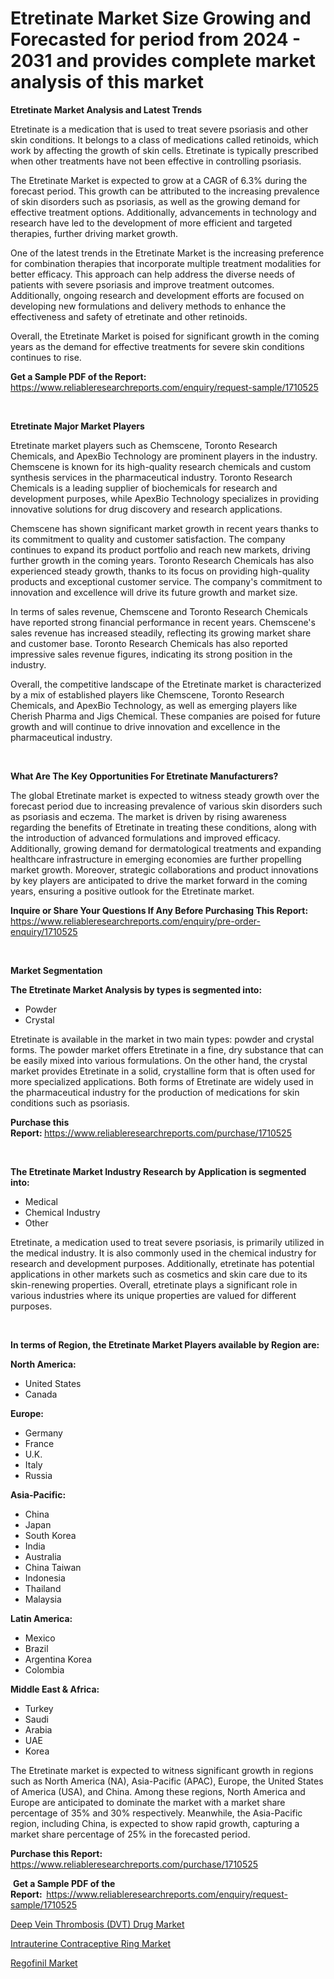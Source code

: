 <p><h1>Etretinate Market Size Growing and Forecasted for period from 2024 - 2031 and provides complete market analysis of this market</h1></p><p><strong>Etretinate Market Analysis and Latest Trends</strong></p>
<p><p>Etretinate is a medication that is used to treat severe psoriasis and other skin conditions. It belongs to a class of medications called retinoids, which work by affecting the growth of skin cells. Etretinate is typically prescribed when other treatments have not been effective in controlling psoriasis.</p><p>The Etretinate Market is expected to grow at a CAGR of 6.3% during the forecast period. This growth can be attributed to the increasing prevalence of skin disorders such as psoriasis, as well as the growing demand for effective treatment options. Additionally, advancements in technology and research have led to the development of more efficient and targeted therapies, further driving market growth.</p><p>One of the latest trends in the Etretinate Market is the increasing preference for combination therapies that incorporate multiple treatment modalities for better efficacy. This approach can help address the diverse needs of patients with severe psoriasis and improve treatment outcomes. Additionally, ongoing research and development efforts are focused on developing new formulations and delivery methods to enhance the effectiveness and safety of etretinate and other retinoids.</p><p>Overall, the Etretinate Market is poised for significant growth in the coming years as the demand for effective treatments for severe skin conditions continues to rise.</p></p>
<p><strong>Get a Sample PDF of the Report:&nbsp;</strong> <a href="https://www.reliableresearchreports.com/enquiry/request-sample/1710525">https://www.reliableresearchreports.com/enquiry/request-sample/1710525</a></p>
<p>&nbsp;</p>
<p><strong>Etretinate Major Market Players</strong></p>
<p><p>Etretinate market players such as Chemscene, Toronto Research Chemicals, and ApexBio Technology are prominent players in the industry. Chemscene is known for its high-quality research chemicals and custom synthesis services in the pharmaceutical industry. Toronto Research Chemicals is a leading supplier of biochemicals for research and development purposes, while ApexBio Technology specializes in providing innovative solutions for drug discovery and research applications.</p><p>Chemscene has shown significant market growth in recent years thanks to its commitment to quality and customer satisfaction. The company continues to expand its product portfolio and reach new markets, driving further growth in the coming years. Toronto Research Chemicals has also experienced steady growth, thanks to its focus on providing high-quality products and exceptional customer service. The company's commitment to innovation and excellence will drive its future growth and market size.</p><p>In terms of sales revenue, Chemscene and Toronto Research Chemicals have reported strong financial performance in recent years. Chemscene's sales revenue has increased steadily, reflecting its growing market share and customer base. Toronto Research Chemicals has also reported impressive sales revenue figures, indicating its strong position in the industry.</p><p>Overall, the competitive landscape of the Etretinate market is characterized by a mix of established players like Chemscene, Toronto Research Chemicals, and ApexBio Technology, as well as emerging players like Cherish Pharma and Jigs Chemical. These companies are poised for future growth and will continue to drive innovation and excellence in the pharmaceutical industry.</p></p>
<p>&nbsp;</p>
<p><strong>What Are The Key Opportunities For Etretinate Manufacturers?</strong></p>
<p><p>The global Etretinate market is expected to witness steady growth over the forecast period due to increasing prevalence of various skin disorders such as psoriasis and eczema. The market is driven by rising awareness regarding the benefits of Etretinate in treating these conditions, along with the introduction of advanced formulations and improved efficacy. Additionally, growing demand for dermatological treatments and expanding healthcare infrastructure in emerging economies are further propelling market growth. Moreover, strategic collaborations and product innovations by key players are anticipated to drive the market forward in the coming years, ensuring a positive outlook for the Etretinate market.</p></p>
<p><strong>Inquire or Share Your Questions If Any Before Purchasing This Report:</strong> <a href="https://www.reliableresearchreports.com/enquiry/pre-order-enquiry/1710525">https://www.reliableresearchreports.com/enquiry/pre-order-enquiry/1710525</a></p>
<p>&nbsp;</p>
<p><strong>Market Segmentation</strong></p>
<p><strong>The Etretinate Market Analysis by types is segmented into:</strong></p>
<p><ul><li>Powder</li><li>Crystal</li></ul></p>
<p><p>Etretinate is available in the market in two main types: powder and crystal forms. The powder market offers Etretinate in a fine, dry substance that can be easily mixed into various formulations. On the other hand, the crystal market provides Etretinate in a solid, crystalline form that is often used for more specialized applications. Both forms of Etretinate are widely used in the pharmaceutical industry for the production of medications for skin conditions such as psoriasis.</p></p>
<p><strong>Purchase this Report:&nbsp;</strong><a href="https://www.reliableresearchreports.com/purchase/1710525">https://www.reliableresearchreports.com/purchase/1710525</a></p>
<p>&nbsp;</p>
<p><strong>The Etretinate Market Industry Research by Application is segmented into:</strong></p>
<p><ul><li>Medical</li><li>Chemical Industry</li><li>Other</li></ul></p>
<p><p>Etretinate, a medication used to treat severe psoriasis, is primarily utilized in the medical industry. It is also commonly used in the chemical industry for research and development purposes. Additionally, etretinate has potential applications in other markets such as cosmetics and skin care due to its skin-renewing properties. Overall, etretinate plays a significant role in various industries where its unique properties are valued for different purposes.</p></p>
<p>&nbsp;</p>
<p><strong>In terms of Region, the Etretinate Market Players available by Region are:</strong></p>
<p>
    <p> <strong> North America: </strong>
        <ul>
            <li>United States</li>
            <li>Canada</li>
        </ul>
        </p> 
    <p> <strong> Europe: </strong>
        <ul>
            <li>Germany</li>
            <li>France</li>
            <li>U.K.</li>
            <li>Italy</li>
            <li>Russia</li>
        </ul>
        </p> 
    <p> <strong> Asia-Pacific: </strong>
        <ul>
            <li>China</li>
            <li>Japan</li>
            <li>South Korea</li>
            <li>India</li>
            <li>Australia</li>
            <li>China Taiwan</li>
            <li>Indonesia</li>
            <li>Thailand</li>
            <li>Malaysia</li>
        </ul>
        </p> 
    <p> <strong> Latin America: </strong>
        <ul>
            <li>Mexico</li>
            <li>Brazil</li>
            <li>Argentina Korea</li>
            <li>Colombia</li>
        </ul>
        </p> 
    <p> <strong> Middle East & Africa: </strong>
        <ul>
            <li>Turkey</li>
            <li>Saudi</li>
            <li>Arabia</li>
            <li>UAE</li>
            <li>Korea</li>
        </ul>
    </p>
    </p>
<p><p>The Etretinate market is expected to witness significant growth in regions such as North America (NA), Asia-Pacific (APAC), Europe, the United States of America (USA), and China. Among these regions, North America and Europe are anticipated to dominate the market with a market share percentage of 35% and 30% respectively. Meanwhile, the Asia-Pacific region, including China, is expected to show rapid growth, capturing a market share percentage of 25% in the forecasted period.</p></p>
<p><strong>Purchase this Report: </strong><a href="https://www.reliableresearchreports.com/purchase/1710525">https://www.reliableresearchreports.com/purchase/1710525</a></p>
<p>&nbsp;<strong>Get a Sample PDF of the Report:&nbsp;&nbsp;</strong><a href="https://www.reliableresearchreports.com/enquiry/request-sample/1710525">https://www.reliableresearchreports.com/enquiry/request-sample/1710525</a></p>
<p><strong></strong></p>
<p><p><a href="https://view.publitas.com/reportprime-1/deep-vein-thrombosis-dvt-drug-market-provides-detailed-segmentation-of-this-market-based-on-type-application-and-region-and-forecast-for-the-period-from-2023-2030/">Deep Vein Thrombosis (DVT) Drug Market</a></p><p><a href="https://view.publitas.com/reportprime-1/intrauterine-contraceptive-ring-market-research-report-reveals-the-latest-trends-and-opportunities-of-this-market-for-period-from-2023-2030/">Intrauterine Contraceptive Ring Market</a></p><p><a href="https://view.publitas.com/reportprime-1/regofinil-market-with-the-goal-of-estimating-the-market-size-and-future-growth-potential-of-various-market-segments-based-on-component-applications-end-user-and-region/">Regofinil Market</a></p></p>